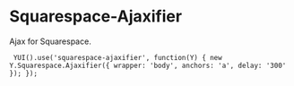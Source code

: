 Squarespace-Ajaxifier
=====================

Ajax for Squarespace.


<code><pre>
  YUI().use('squarespace-ajaxifier', function(Y) {
    new Y.Squarespace.Ajaxifier({
      wrapper: 'body',
      anchors: 'a',
      delay: '300'
    });
  });
</code></pre>
